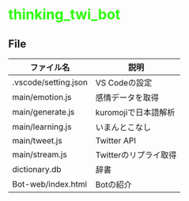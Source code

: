# <span style="color: #2AFF00;">thinking_twi_bot</span>

## File

|ファイル名             |説明               |
|--------------------|-------------------|
|.vscode/setting.json|VS Codeの設定       |
|main/emotion.js     |感情データを取得      |
|main/generate.js    |kuromojiで日本語解析 |
|main/learning.js    |いまんとこなし         |
|main/tweet.js       |Twitter API        |
|main/stream.js      |Twitterのリプライ取得  |
|dictionary.db       |辞書                |
|Bot-web/index.html  |Botの紹介           |
